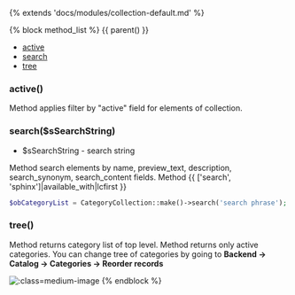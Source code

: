 {% extends 'docs/modules/collection-default.md' %}

{% block method_list %}
{{ parent() }}

* [active](#active)
* [search](#searchssearchstring)
* [tree](#tree)

### active()

Method applies filter by "active" field for elements of collection.

### search($sSearchString)
  * $sSearchString - search string

Method search elements by name, preview_text, description, search_synonym, search_content fields.
Method {{ ['search', 'sphinx']|available_with|lcfirst }}
```php
$obCategoryList = CategoryCollection::make()->search('search phrase');
```

### tree()

Method returns category list of top level. Method returns only active categories. 
You can change tree of categories by going to **Backend -> Catalog -> Categories -> Reorder records**

![](./../../../assets/images/backend-category-5.png ':class=medium-image')
{% endblock %}
